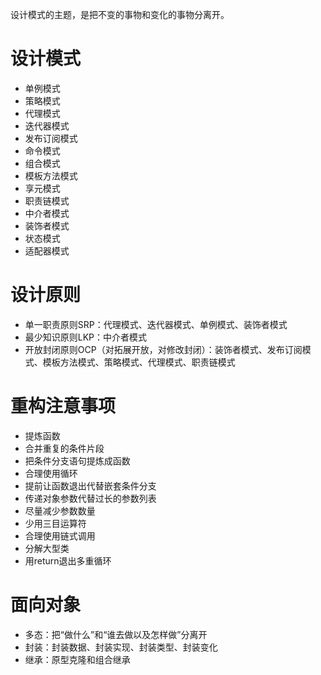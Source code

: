 设计模式的主题，是把不变的事物和变化的事物分离开。

# 设计模式

* 单例模式
* 策略模式
* 代理模式
* 迭代器模式
* 发布订阅模式
* 命令模式
* 组合模式
* 模板方法模式
* 享元模式
* 职责链模式
* 中介者模式
* 装饰者模式
* 状态模式
* 适配器模式

# 设计原则

* 单一职责原则SRP：代理模式、迭代器模式、单例模式、装饰者模式
* 最少知识原则LKP：中介者模式
* 开放封闭原则OCP（对拓展开放，对修改封闭）：装饰者模式、发布订阅模式、模板方法模式、策略模式、代理模式、职责链模式

# 重构注意事项

* 提炼函数
* 合并重复的条件片段
* 把条件分支语句提炼成函数
* 合理使用循环
* 提前让函数退出代替嵌套条件分支
* 传递对象参数代替过长的参数列表
* 尽量减少参数数量
* 少用三目运算符
* 合理使用链式调用
* 分解大型类
* 用return退出多重循环

# 面向对象

* 多态：把“做什么”和“谁去做以及怎样做”分离开
* 封装：封装数据、封装实现、封装类型、封装变化
* 继承：原型克隆和组合继承

